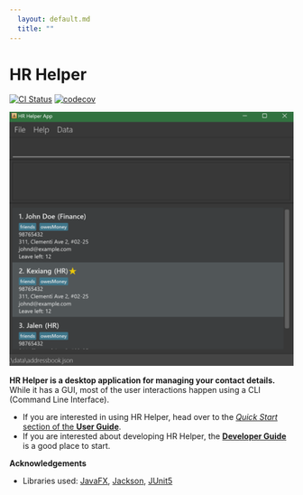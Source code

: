 ```yaml
---
  layout: default.md
  title: ""
---
```


# HR Helper

[![CI Status](https://github.com/se-edu/addressbook-level3/workflows/Java%20CI/badge.svg)](https://github.com/se-edu/addressbook-level3/actions)
[![codecov](https://codecov.io/gh/se-edu/addressbook-level3/branch/master/graph/badge.svg)](https://codecov.io/gh/se-edu/addressbook-level3)

![Ui](images/Ui.png)

**HR Helper is a desktop application for managing your contact details.** While it has a GUI, most of the user interactions happen using a CLI (Command Line Interface).

* If you are interested in using HR Helper, head over to the [_Quick Start_ section of the **User Guide**](UserGuide.html#3-starting-hr-helper).
* If you are interested about developing HR Helper, the [**Developer Guide**](DeveloperGuide.html) is a good place to start.


**Acknowledgements**

* Libraries used: [JavaFX](https://openjfx.io/), [Jackson](https://github.com/FasterXML/jackson), [JUnit5](https://github.com/junit-team/junit5)
